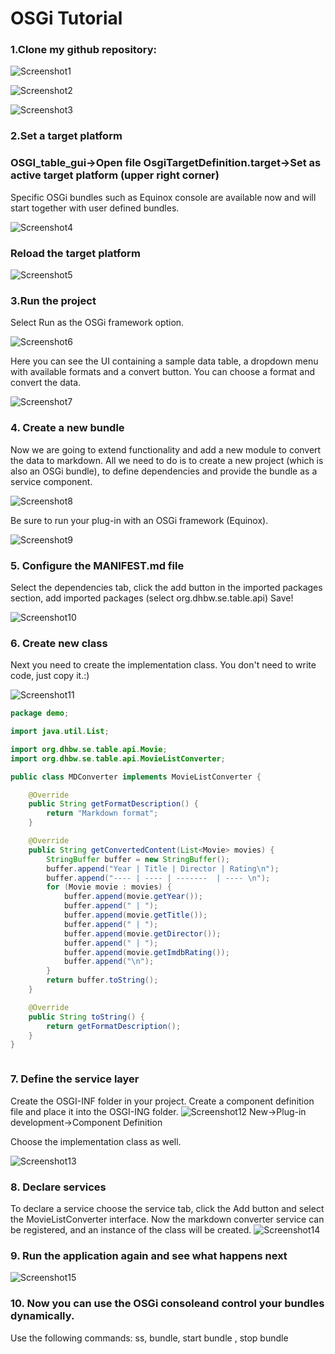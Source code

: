# OSGi Tutorial

### 1.Clone my github repository:

![Screenshot1](s01_git_clone.PNG)

![Screenshot2](s02_git_protocol.PNG)


![Screenshot3](s03_importprojects.PNG)

### 2.Set a target platform
### OSGI_table_gui->Open file OsgiTargetDefinition.target->Set as active target platform (upper right corner)
Specific OSGi bundles such as Equinox console are available now and will start together with user defined bundles.


![Screenshot4](s04_target.PNG)

### Reload the target platform

![Screenshot5](s05_reload.PNG)

### 3.Run the project
Select Run as the OSGi framework option.

![Screenshot6](s06_run_as.png)

Here you can see the UI containing a sample data table, a dropdown menu with available formats and a convert button. You can choose a format and convert the data.

![Screenshot7](s07_running.PNG)

### 4. Create a new bundle

Now we are going to extend functionality and add a new module to convert the data to markdown. All we need to do is to create a new project (which is also an OSGi bundle), to define dependencies and provide the bundle as a service component.

![Screenshot8](s08_new_project.PNG)

Be sure to run your plug-in with an OSGi framework (Equinox).

![Screenshot9](s09_md.PNG)

### 5. Configure the MANIFEST.md file
Select the dependencies tab, click the add button in the imported packages section, add imported packages (select org.dhbw.se.table.api)
Save!

![Screenshot10](s10_import_package.PNG)

### 6. Create new class
Next you need to create the implementation class. You don't need to write code, just copy it.:)

![Screenshot11](s01_create_class.PNG)

```java
package demo;

import java.util.List;

import org.dhbw.se.table.api.Movie;
import org.dhbw.se.table.api.MovieListConverter;

public class MDConverter implements MovieListConverter {

	@Override
	public String getFormatDescription() {
		return "Markdown format";
	}

	@Override
	public String getConvertedContent(List<Movie> movies) {
		StringBuffer buffer = new StringBuffer();
		buffer.append("Year | Title | Director | Rating\n");
		buffer.append("---- | ---- | -------  | ---- \n");
		for (Movie movie : movies) {
			buffer.append(movie.getYear());
			buffer.append(" | ");
			buffer.append(movie.getTitle());
			buffer.append(" | ");
			buffer.append(movie.getDirector());
			buffer.append(" | ");
			buffer.append(movie.getImdbRating());
			buffer.append("\n");
		}
		return buffer.toString();
	}

	@Override
	public String toString() {
		return getFormatDescription();
	}
}



```






### 7. Define the service layer
Create the OSGI-INF folder in your project.
Create a component definition file and place it into the OSGI-ING folder.
![Screenshot12](s12_component_def.PNG)
New->Plug-in development->Component Definition

Choose the implementation class as well.



![Screenshot13](s13_component_class.PNG)

### 8. Declare services
To declare a service choose the service tab, click the Add button and select the MovieListConverter interface. Now the markdown converter service can be registered, and an instance of the class will be created.
![Screenshot14](s14_declare_service.PNG)


### 9. Run the application again and see what happens next

![Screenshot15](s15_result.PNG)


### 10. Now you can use the OSGi consoleand control your bundles dynamically.
Use the following commands: ss, bundle<id>, start bundle <id>, stop bundle <id>











